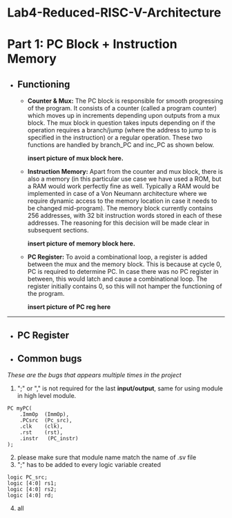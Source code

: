 # Lab4-Reduced-RISC-V-Architecture

# Part 1: PC Block + Instruction Memory

- ## Functioning

  - **Counter & Mux:** The PC block is responsible for smooth progressing of the program. It consists of a counter (called a program counter) which moves up in increments depending upon outputs from a mux block. The mux block in question takes inputs depending on if the operation requires a branch/jump (where the address to jump to is specified in the instruction) or a regular operation. These two functions are handled by branch_PC and inc_PC as shown below.

    **insert picture of mux block here.**

  - **Instruction Memory:** Apart from the counter and mux block, there is also a memory (in this particular use case we have used a ROM, but a RAM would work perfectly fine as well. Typically a RAM would be implemented in case of a Von Neumann architecture where we require dynamic access to the memory location in case it needs to be changed mid-program). The memory block currently contains 256 addresses, with 32 bit instruction words stored in each of these addresses. The reasoning for this decision will be made clear in subsequent sections.

    **insert picture of memory block here.**

  - **PC Register:** To avoid a combinational loop, a register is added between the mux and the memory block. This is because at cycle 0, PC is required to determine PC. In case there was no PC register in between, this would latch and cause a combinational loop. The register initially contains 0, so this will not hamper the functioning of the program.

    **insert picture of PC reg here**

---

- ## PC Register

- ## Common bugs

*These are the bugs that appears multiple times in the project*

1. ";" or "," is not required for the last **input/output**, same for using module in high level module.

```
PC myPC(
    .ImmOp  (ImmOp),
    .PCsrc  (Pc_src),
    .clk    (clk),
    .rst    (rst),
    .instr   (PC_instr)
);
```

2. please make sure that module name match the name of .sv file
3. ";" has to be added to every logic variable created

```
logic PC_src;
logic [4:0] rs1;
logic [4:0] rs2;
logic [4:0] rd;
```

4. all 
